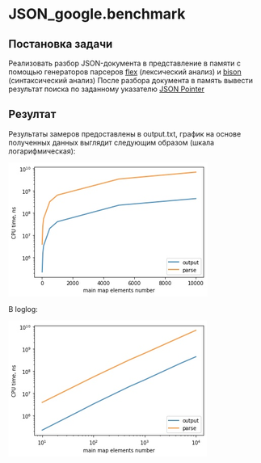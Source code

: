 # JSON_google.benchmark
## Постановка задачи

Реализовать разбор JSON-документа в представление в памяти с помощью генераторов парсеров 
[flex](https://github.com/westes/flex/) (лексический анализ) и [bison](https://www.gnu.org/software/bison/) (синтаксический анализ)
После разбора документа в память вывести результат поиска по заданному указателю [JSON Pointer](https://tools.ietf.org/html/rfc6901)

## Резултат
Результаты замеров предоставлены в output.txt, график на основе полученных данных выглядит следующим образом (шкала логарифмическая):

![log result plot](/plot.jpeg)

В loglog:

![loglog result plot](/loglogplot.jpeg)
